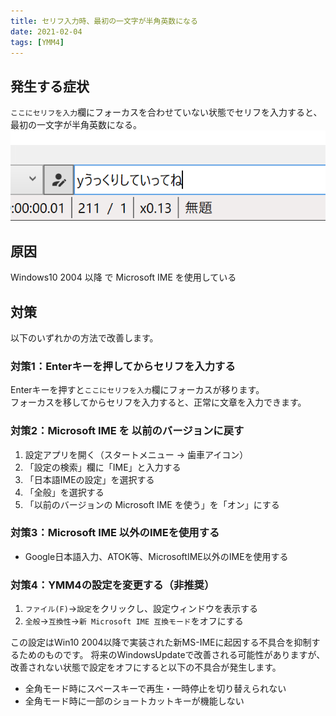 ```yaml
---
title: セリフ入力時、最初の一文字が半角英数になる
date: 2021-02-04
tags: [YMM4]
---
```

## 発生する症状
`ここにセリフを入力`欄にフォーカスを合わせていない状態でセリフを入力すると、最初の一文字が半角英数になる。
![スクリーンショット](セリフ入力時、最初の一文字が半角英数になる-1.png)


## 原因
Windows10 2004 以降 で Microsoft IME を使用している

## 対策
以下のいずれかの方法で改善します。
### 対策1：Enterキーを押してからセリフを入力する
Enterキーを押すと`ここにセリフを入力`欄にフォーカスが移ります。  
フォーカスを移してからセリフを入力すると、正常に文章を入力できます。

### 対策2：Microsoft IME を 以前のバージョンに戻す
1. 設定アプリを開く（スタートメニュー → 歯車アイコン）
1. 「設定の検索」欄に「IME」と入力する
1. 「日本語IMEの設定」を選択する
1. 「全般」を選択する
1. 「以前のバージョンの Microsoft IME を使う」を「オン」にする

### 対策3：Microsoft IME 以外のIMEを使用する
- Google日本語入力、ATOK等、MicrosoftIME以外のIMEを使用する

### 対策4：YMM4の設定を変更する（非推奨）
1. `ファイル(F)`→`設定`をクリックし、設定ウィンドウを表示する
1. `全般`→`互換性`→`新 Microsoft IME 互換モード`をオフにする

この設定はWin10 2004以降で実装された新MS-IMEに起因する不具合を抑制するためのものです。
将来のWindowsUpdateで改善される可能性がありますが、改善されない状態で設定をオフにすると以下の不具合が発生します。

- 全角モード時にスペースキーで再生・一時停止を切り替えられない
- 全角モード時に一部のショートカットキーが機能しない
